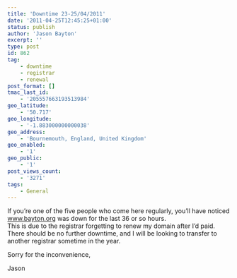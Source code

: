 ```yaml
---
title: 'Downtime 23-25/04/2011'
date: '2011-04-25T12:45:25+01:00'
status: publish
author: 'Jason Bayton'
excerpt: ''
type: post
id: 862
tag:
    - downtime
    - registrar
    - renewal
post_format: []
tmac_last_id:
    - '205557663193513984'
geo_latitude:
    - '50.717'
geo_longitude:
    - '-1.883000000000038'
geo_address:
    - 'Bournemouth, England, United Kingdom'
geo_enabled:
    - '1'
geo_public:
    - '1'
post_views_count:
    - '3271'
tags:
    - General
---
```

If you’re one of the five people who come here regularly, you’ll have noticed www.bayton.org was down for the last 36 or so hours.  
This is due to the registrar forgetting to renew my domain after I’d paid. There should be no further downtime, and I will be looking to transfer to another registrar sometime in the year.

Sorry for the inconvenience,

Jason